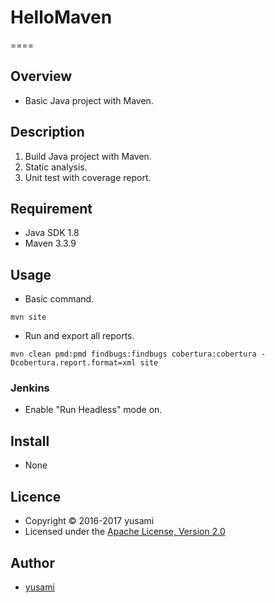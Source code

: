 # HelloMaven
====

## Overview

* Basic Java project with Maven.


## Description

1. Build Java project with Maven.
2. Static analysis.
3. Unit test with coverage report.

## Requirement

* Java SDK 1.8
* Maven 3.3.9

## Usage

* Basic command.

~~~
mvn site
~~~

* Run and export all reports.

~~~
mvn clean pmd:pmd findbugs:findbugs cobertura:cobertura -Dcobertura.report.format=xml site
~~~

### Jenkins
* Enable "Run Headless" mode on.

## Install

* None

## Licence

* Copyright &copy; 2016-2017 yusami
* Licensed under the [Apache License, Version 2.0][Apache]

[Apache]: http://www.apache.org/licenses/LICENSE-2.0


## Author

* [yusami](https://github.com/yusami)
